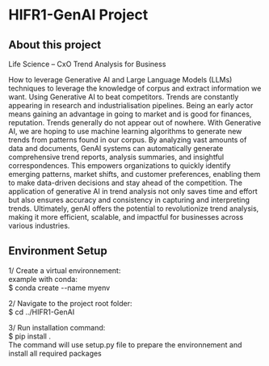 # HIFR1-GenAI Project

## About this project
Life Science – CxO Trend Analysis for Business 

How to leverage Generative AI and Large Language Models (LLMs) techniques to leverage the knowledge of corpus and extract information we want. Using Generative AI to beat competitors. Trends are constantly appearing in research and industrialisation pipelines. Being an early actor means gaining an advantage in going to market and is good for finances, reputation.  Trends generally do not appear out of nowhere. With Generative AI, we are hoping to use machine learning algorithms to generate new trends from patterns found in our corpus. By analyzing vast amounts of data and documents, GenAI systems can automatically generate comprehensive trend reports, analysis summaries, and insightful correspondences. This empowers organizations to quickly identify emerging patterns, market shifts, and customer preferences, enabling them to make data-driven decisions and stay ahead of the competition. The application of generative AI in trend analysis not only saves time and effort but also ensures accuracy and consistency in capturing and interpreting trends. Ultimately, genAI offers the potential to revolutionize trend analysis, making it more efficient, scalable, and impactful for businesses across various industries.   

## Environment Setup  

1/ Create a virtual environnement:  
example with conda:  
    $ conda create --name myenv  

2/ Navigate to the project root folder:  
    $ cd ../HIFR1-GenAI  

3/ Run installation command:  
    $ pip install .  
The command will use setup.py file to prepare the environnement and install all required packages  
